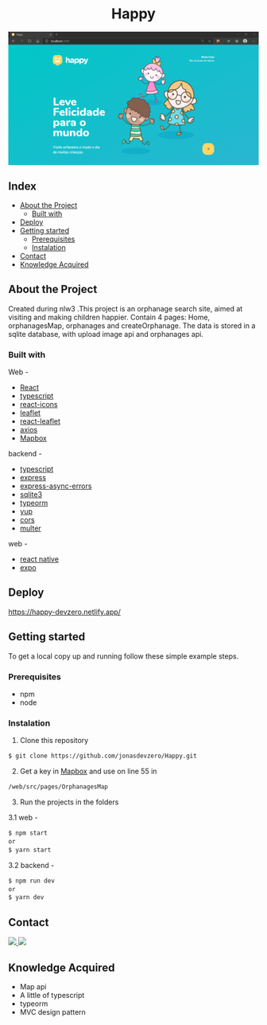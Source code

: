 <h1 align="center">Happy</h1>
<img src="https://github.com/jonasdevzero/Happy/blob/master/web/src/images/landingPage.PNG" align="center" alt="Happy - landing page" />

## Index

* [About the Project](#about-the-project)
  * [Built with](#build-with)
* [Deploy](#deploy)
* [Getting started](#getting-started)
  * [Prerequisites](#prerequisites)
  * [Instalation](#instalation)
* [Contact](#contact)
* [Knowledge Acquired](#knowledge-acquired)

## About the Project

Created during nlw3 .This project is an orphanage search site, aimed at visiting and making children happier. Contain 4 pages: Home, orphanagesMap, orphanages and createOrphanage.
The data is stored in a sqlite database, with upload image api and orphanages api.

### Built with

Web -
- [React](https://reactjs.org/)
- [typescript](https://www.typescriptlang.org/)
- [react-icons](https://react-icons.github.io/react-icons/)
- [leaflet](https://leafletjs.com/)
- [react-leaflet](https://react-leaflet.js.org/)
- [axios](https://github.com/axios/axios)
- [Mapbox](https://mapbox.com)

backend - 
- [typescript](https://www.typescriptlang.org)
- [express](https://expressjs.com/)
- [express-async-errors](https://www.npmjs.com/package/express-async-errors)
- [sqlite3](https://www.sqlite.org/index.html)
- [typeorm](https://typeorm.io/#/)
- [yup](https://github.com/jquense/yup)
- [cors](https://www.npmjs.com/package/cors)
- [multer](https://www.npmjs.com/package/multer)

web - 
- [react native](https://reactnative.dev/)
- [expo](https://expo.io/)

## Deploy
https://happy-devzero.netlify.app/

## Getting started
To get a local copy up and running follow these simple example steps.

### Prerequisites

* npm
* node

### Instalation

1. Clone this repository
```sh
$ git clone https://github.com/jonasdevzero/Happy.git
```
2. Get a key in <a href="https://mapbox.com" alt="mapbox link">Mapbox</a> and use on line 55 in
```sh
/web/src/pages/OrphanagesMap
```
3. Run the projects in the folders

3.1 web -
```sh
$ npm start 
or
$ yarn start
```
3.2 backend - 
```sh
$ npm run dev 
or
$ yarn dev
```

## Contact
<a target="_blank" href="https://www.linkedin.com/in/jonas-de-oliveira-0561961ab/">
 <img src="https://img.shields.io/badge/linkedin-%230077B5.svg?&style=for-the-badge&logo=linkedin&logoColor=white" />
</a>
<a target="_blank" href="mailto:jonasdevzero@gmail.com">
 <img src="https://img.shields.io/badge/gmail-D14836?&style=for-the-badge&logo=gmail&logoColor=white" />
</a>

## Knowledge Acquired

- Map api
- A little of typescript
- typeorm
- MVC design pattern
